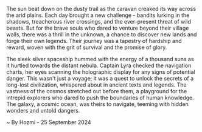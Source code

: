 
The sun beat down on the dusty trail as the caravan creaked its way across the arid plains. Each day brought a new challenge - bandits lurking in the shadows, treacherous river crossings, and the ever-present threat of wild beasts. But for the brave souls who dared to venture beyond their village walls, there was a thrill in the unknown, a chance to discover new lands and forge their own legends. Their journey was a tapestry of hardship and reward, woven with the grit of survival and the promise of glory.

The sleek silver spaceship hummed with the energy of a thousand suns as it hurtled towards the distant nebula. Captain Lyra checked the navigation charts, her eyes scanning the holographic display for any signs of potential danger. This wasn't just a voyage; it was a quest to unlock the secrets of a long-lost civilization, whispered about in ancient texts and legends.  The vastness of the cosmos stretched out before them, a playground for the intrepid explorers who dared to push the boundaries of human knowledge. The galaxy, a cosmic ocean, was theirs to navigate, teeming with hidden wonders and untold dangers. 

~ By Hozmi - 25 September 2024

